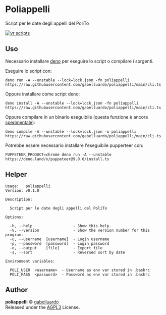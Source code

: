 # Poliappelli

Script per le date degli appelli del PoliTo

[![vr scripts](https://badges.velociraptor.run/flat.svg)](https://velociraptor.run)

## Uso

Necessario installare [deno](https://deno.land/#installation) per eseguire lo script o compilare i sorgenti.

Eseguire lo script con:

    deno run -A --unstable --lock=lock.json -fn poliappelli https://raw.githubusercontent.com/gabelluardo/poliappelli/main/cli.ts

Oppure installare come script deno:

    deno install -A --unstable --lock=lock.json -fn poliappelli https://raw.githubusercontent.com/gabelluardo/poliappelli/main/cli.ts

Oppure compilare in un binario eseguibile (questa funzione è ancora [sperimentale](https://deno.land/manual/tools/compiler)):

    deno compile -A --unstable --lock=lock.json -o poliappelli https://raw.githubusercontent.com/gabelluardo/poliappelli/main/cli.ts

Potrebbe essere necessario installare l'eseguibile pupperteer con:

    PUPPETEER_PRODUCT=chrome deno run -A --unstable https://deno.land/x/puppeteer@9.0.0/install.ts

## Helper

```
Usage:   poliappelli
Version: v0.1.0

Description:

  Script per le date degli appelli del PoliTo

Options:

  -h, --help                  - Show this help.
  -V, --version               - Show the version number for this program.
  -u, --username  [username]  - Login username
  -p, --password  [password]  - Login password
  -o, --output    [file]      - Export file
  -s, --sort                  - Reversed sort by date

Environment variables:

  POLI_USER  <username>  - Username as env var stored in .bashrc
  POLI_PASS  <password>  - Password as env var stored in .bashrc
```

## Author

**poliappelli** © [gabelluardo](https://github.com/gabelluardo)  
Released under the [AGPL3](https://github.com/gabelluardo/poliappelli/blob/master/LICENSE) License.
